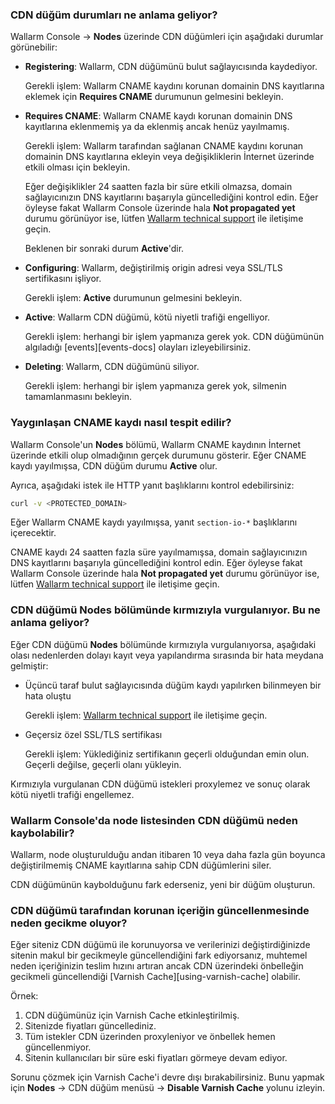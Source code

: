 ### CDN düğüm durumları ne anlama geliyor?

Wallarm Console → **Nodes** üzerinde CDN düğümleri için aşağıdaki durumlar görünebilir:

* **Registering**: Wallarm, CDN düğümünü bulut sağlayıcısında kaydediyor.

    Gerekli işlem: Wallarm CNAME kaydını korunan domainin DNS kayıtlarına eklemek için **Requires CNAME** durumunun gelmesini bekleyin.
* **Requires CNAME**: Wallarm CNAME kaydı korunan domainin DNS kayıtlarına eklenmemiş ya da eklenmiş ancak henüz yayılmamış.

    Gerekli işlem: Wallarm tarafından sağlanan CNAME kaydını korunan domainin DNS kayıtlarına ekleyin veya değişikliklerin İnternet üzerinde etkili olması için bekleyin.
    
    Eğer değişiklikler 24 saatten fazla bir süre etkili olmazsa, domain sağlayıcınızın DNS kayıtlarını başarıyla güncellediğini kontrol edin. Eğer öyleyse fakat Wallarm Console üzerinde hala **Not propagated yet** durumu görünüyor ise, lütfen [Wallarm technical support](mailto:support@wallarm.com) ile iletişime geçin.

    Beklenen bir sonraki durum **Active**'dir.
* **Configuring**: Wallarm, değiştirilmiş origin adresi veya SSL/TLS sertifikasını işliyor.

    Gerekli işlem: **Active** durumunun gelmesini bekleyin.
* **Active**: Wallarm CDN düğümü, kötü niyetli trafiği engelliyor.

    Gerekli işlem: herhangi bir işlem yapmanıza gerek yok. CDN düğümünün algıladığı [events][events-docs] olayları izleyebilirsiniz.
* **Deleting**: Wallarm, CDN düğümünü siliyor.

    Gerekli işlem: herhangi bir işlem yapmanıza gerek yok, silmenin tamamlanmasını bekleyin.

### Yaygınlaşan CNAME kaydı nasıl tespit edilir?

Wallarm Console'un **Nodes** bölümü, Wallarm CNAME kaydının İnternet üzerinde etkili olup olmadığının gerçek durumunu gösterir. Eğer CNAME kaydı yayılmışsa, CDN düğüm durumu **Active** olur.

Ayrıca, aşağıdaki istek ile HTTP yanıt başlıklarını kontrol edebilirsiniz:

```bash
curl -v <PROTECTED_DOMAIN>
```

Eğer Wallarm CNAME kaydı yayılmışsa, yanıt `section-io-*` başlıklarını içerecektir.

CNAME kaydı 24 saatten fazla süre yayılmamışsa, domain sağlayıcınızın DNS kayıtlarını başarıyla güncellediğini kontrol edin. Eğer öyleyse fakat Wallarm Console üzerinde hala **Not propagated yet** durumu görünüyor ise, lütfen [Wallarm technical support](mailto:support@wallarm.com) ile iletişime geçin.

### CDN düğümü **Nodes** bölümünde kırmızıyla vurgulanıyor. Bu ne anlama geliyor?

Eğer CDN düğümü **Nodes** bölümünde kırmızıyla vurgulanıyorsa, aşağıdaki olası nedenlerden dolayı kayıt veya yapılandırma sırasında bir hata meydana gelmiştir:

* Üçüncü taraf bulut sağlayıcısında düğüm kaydı yapılırken bilinmeyen bir hata oluştu

    Gerekli işlem: [Wallarm technical support](mailto:support@wallarm.com) ile iletişime geçin.
* Geçersiz özel SSL/TLS sertifikası

    Gerekli işlem: Yüklediğiniz sertifikanın geçerli olduğundan emin olun. Geçerli değilse, geçerli olanı yükleyin.

Kırmızıyla vurgulanan CDN düğümü istekleri proxylemez ve sonuç olarak kötü niyetli trafiği engellemez.

### Wallarm Console'da node listesinden CDN düğümü neden kaybolabilir?

Wallarm, node oluşturulduğu andan itibaren 10 veya daha fazla gün boyunca değiştirilmemiş CNAME kayıtlarına sahip CDN düğümlerini siler.

CDN düğümünün kaybolduğunu fark ederseniz, yeni bir düğüm oluşturun.

### CDN düğümü tarafından korunan içeriğin güncellenmesinde neden gecikme oluyor?

Eğer siteniz CDN düğümü ile korunuyorsa ve verilerinizi değiştirdiğinizde sitenin makul bir gecikmeyle güncellendiğini fark ediyorsanız, muhtemel neden içeriğinizin teslim hızını artıran ancak CDN üzerindeki önbelleğin gecikmeli güncellendiği [Varnish Cache][using-varnish-cache] olabilir.

Örnek:

1. CDN düğümünüz için Varnish Cache etkinleştirilmiş.
1. Sitenizde fiyatları güncellediniz.
1. Tüm istekler CDN üzerinden proxyleniyor ve önbellek hemen güncellenmiyor.
1. Sitenin kullanıcıları bir süre eski fiyatları görmeye devam ediyor.

Sorunu çözmek için Varnish Cache'i devre dışı bırakabilirsiniz. Bunu yapmak için **Nodes** → CDN düğüm menüsü → **Disable Varnish Cache** yolunu izleyin.